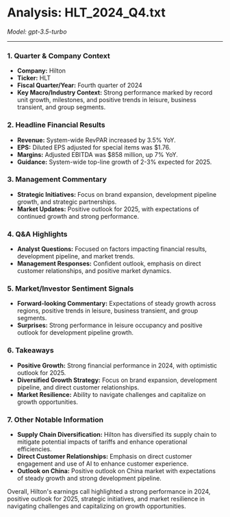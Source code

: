# Analysis: HLT_2024_Q4.txt

*Model: gpt-3.5-turbo*

---

### 1. Quarter & Company Context
- **Company:** Hilton
- **Ticker:** HLT
- **Fiscal Quarter/Year:** Fourth quarter of 2024
- **Key Macro/Industry Context:** Strong performance marked by record unit growth, milestones, and positive trends in leisure, business transient, and group segments.

### 2. Headline Financial Results
- **Revenue:** System-wide RevPAR increased by 3.5% YoY.
- **EPS:** Diluted EPS adjusted for special items was $1.76.
- **Margins:** Adjusted EBITDA was $858 million, up 7% YoY.
- **Guidance:** System-wide top-line growth of 2-3% expected for 2025.

### 3. Management Commentary
- **Strategic Initiatives:** Focus on brand expansion, development pipeline growth, and strategic partnerships.
- **Market Updates:** Positive outlook for 2025, with expectations of continued growth and strong performance.

### 4. Q&A Highlights
- **Analyst Questions:** Focused on factors impacting financial results, development pipeline, and market trends.
- **Management Responses:** Confident outlook, emphasis on direct customer relationships, and positive market dynamics.

### 5. Market/Investor Sentiment Signals
- **Forward-looking Commentary:** Expectations of steady growth across regions, positive trends in leisure, business transient, and group segments.
- **Surprises:** Strong performance in leisure occupancy and positive outlook for development pipeline growth.

### 6. Takeaways
- **Positive Growth:** Strong financial performance in 2024, with optimistic outlook for 2025.
- **Diversified Growth Strategy:** Focus on brand expansion, development pipeline, and direct customer relationships.
- **Market Resilience:** Ability to navigate challenges and capitalize on growth opportunities.

### 7. Other Notable Information
- **Supply Chain Diversification:** Hilton has diversified its supply chain to mitigate potential impacts of tariffs and enhance operational efficiencies.
- **Direct Customer Relationships:** Emphasis on direct customer engagement and use of AI to enhance customer experience.
- **Outlook on China:** Positive outlook on China market with expectations of steady growth and strong development pipeline.

Overall, Hilton's earnings call highlighted a strong performance in 2024, positive outlook for 2025, strategic initiatives, and market resilience in navigating challenges and capitalizing on growth opportunities.